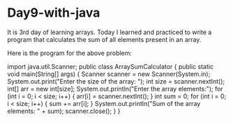 # Day9-with-java

It is 3rd day of learning arrays. Today I learned and practiced to write a program that calculates the sum of all elements present in an array.

Here is the program for the above problem:

import java.util.Scanner;
public class ArraySumCalculator {
    public static void main(String[] args) {
        Scanner scanner = new Scanner(System.in);
        System.out.print("Enter the size of the array: ");
        int size = scanner.nextInt();
        int[] arr = new int[size];
        System.out.println("Enter the array elements:");
        for (int i = 0; i < size; i++) {
            arr[i] = scanner.nextInt();
        }
        int sum = 0;
        for (int i = 0; i < size; i++) {
            sum += arr[i];
        }
        System.out.println("Sum of the array elements: " + sum);
        scanner.close();
    }
}

